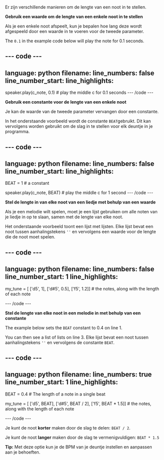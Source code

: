 Er zijn verschillende manieren om de lengte van een noot in te stellen.

**Gebruik een waarde om de lengte van een enkele noot in te stellen**

Als je een enkele noot afspeelt, kun je bepalen hoe lang deze wordt afgespeeld door een waarde in te voeren voor de tweede parameter.

The `0.1` in the example code below will play the note for 0.1 seconds.

--- code ---
---
language: python filename: line_numbers: false line_number_start:
line_highlights:
---
speaker.play(c_note, 0.1) # play the middle c for 0.1 seconds --- /code ---

**Gebruik een constante voor de lengte van een enkele noot**

Je kan de waarde van de tweede parameter vervangen door een constante.

In het onderstaande voorbeeld wordt de constante `BEAT`gebruikt. Dit kan vervolgens worden gebruikt om de slag in te stellen voor elk deuntje in je programma.

--- code ---
---
language: python filename: line_numbers: false line_number_start:
line_highlights:
---
BEAT = 1 # a constant

speaker.play(c_note, BEAT) # play the middle c for 1 second --- /code ---

**Stel de lengte in van elke noot van een liedje met behulp van een waarde**

Als je een melodie wilt spelen, moet je een lijst gebruiken om alle noten van je liedje in op te slaan, samen met de lengte van elke noot.

Het onderstaande voorbeeld toont een lijst met lijsten. Elke lijst bevat een noot tussen aanhalingstekens `''` en vervolgens een waarde voor de lengte die de noot moet spelen.

--- code ---
---
language: python filename: line_numbers: false line_number_start: 1
line_highlights:
---

my_tune = [ ['d5', 1], ['d#5', 0.5], ['f5', 1.2]] # the notes, along with the length of each note

--- /code ---

**Stel de lengte van elke noot in een melodie in met behulp van een constante**

The example below sets the `BEAT` constant to 0.4 on line 1.

You can then see a list of lists on line 3. Elke lijst bevat een noot tussen aanhalingstekens `''` en vervolgens de constante `BEAT`.

--- code ---
---
language: python filename: line_numbers: true line_number_start: 1
line_highlights:
---
BEAT = 0.4 # The length of a note in a single beat

my_tune = [ ['d5', BEAT], ['d#5', BEAT / 2], ['f5', BEAT * 1.5]] # the notes, along with the length of each note

--- /code ---

Je kunt de noot **korter** maken door de slag te delen: `BEAT / 2`.

Je kunt de noot **langer** maken door de slag te vermenigvuldigen: `BEAT * 1.5`

**Tip:** Met deze optie kun je de BPM van je deuntje instellen en aanpassen aan je behoeften.

